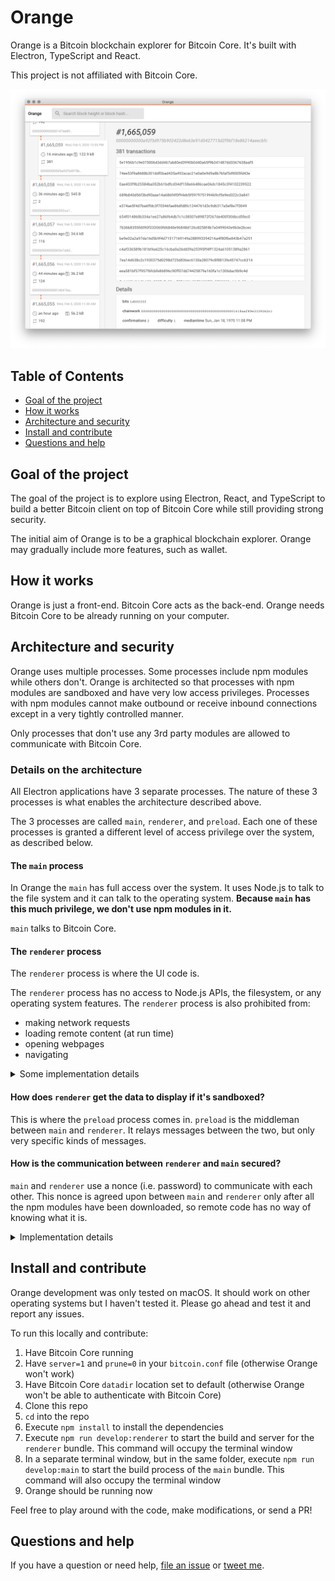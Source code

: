 # Orange

Orange is a Bitcoin blockchain explorer for Bitcoin Core. It's built with
Electron, TypeScript and React.

This project is not affiliated with Bitcoin Core.

![Orange](./docs/orange.png)

## Table of Contents

- [Goal of the project](#goal-of-the-project)
- [How it works](#how-it-works)
- [Architecture and security](#architecture-and-security)
- [Install and contribute](#install-and-contribute)
- [Questions and help](#questions-and-help)

## Goal of the project

The goal of the project is to explore using Electron, React, and TypeScript to
build a better Bitcoin client on top of Bitcoin Core while still providing
strong security.

The initial aim of Orange is to be a graphical blockchain explorer. Orange may
gradually include more features, such as wallet.

## How it works

Orange is just a front-end. Bitcoin Core acts as the back-end. Orange needs
Bitcoin Core to be already running on your computer.

## Architecture and security

Orange uses multiple processes. Some processes include npm modules while others
don't. Orange is architected so that processes with npm modules are sandboxed
and have very low access privileges. Processes with npm modules cannot make
outbound or receive inbound connections except in a very tightly controlled
manner.

Only processes that don't use any 3rd party modules are allowed to communicate
with Bitcoin Core.

### Details on the architecture

All Electron applications have 3 separate processes. The nature of these 3
processes is what enables the architecture described above.

The 3 processes are called `main`, `renderer`, and `preload`. Each one of these
processes is granted a different level of access privilege over the system, as
described below.

#### The `main` process

In Orange the `main` has full access over the system. It uses Node.js to talk to
the file system and it can talk to the operating system. **Because `main` has
this much privilege, we don't use npm modules in it.**

`main` talks to Bitcoin Core.

#### The `renderer` process

The `renderer` process is where the UI code is.

The `renderer` process has no access to Node.js APIs, the filesystem, or any
operating system features. The `renderer` process is also prohibited from:

- making network requests
- loading remote content (at run time)
- opening webpages
- navigating

<details><summary>Some implementation details</summary>

We implement the
[security recommendations](https://electronjs.org/docs/tutorial/security?q=j#checklist-security-recommendations)
provided by Electron. Many of these recommendations are particular to loading
"remote content", that is content over the network. In Orange we disable
networking completely, but we consider npm modules in the `renderer` process to
be equivalent to "remote content" so we follow these recommendations as strictly
as possible:

- Node integration is disabled
- Content isolation is enabled
- Web security is enabled
- A strict content security policy is provided
- Running insecure content is disabled
- No experimental Chromium or Blink features are used
- WebView creation is disabled
- Navigation is disabled
- The remote module is disabled

</details>

#### How does `renderer` get the data to display if it's sandboxed?

This is where the `preload` process comes in. `preload` is the middleman between
`main` and `renderer`. It relays messages between the two, but only very
specific kinds of messages.

#### How is the communication between `renderer` and `main` secured?

`main` and `renderer` use a nonce (i.e. password) to communicate with each
other. This nonce is agreed upon between `main` and `renderer` only after all
the npm modules have been downloaded, so remote code has no way of knowing what
it is.

<details><summary>Implementation details</summary>

After the npm modules have been downloaded but before the Orange distributable
is created, the string `__NONCE__` in the code will be replaced with a base64
encoded random bytes. Care has to be taken to make sure this nonce is only known
to the local Orange code, not to the npm modules.

</details>

## Install and contribute

Orange development was only tested on macOS. It should work on other operating
systems but I haven't tested it. Please go ahead and test it and report any
issues.

To run this locally and contribute:

1. Have Bitcoin Core running
1. Have `server=1` and `prune=0` in your `bitcoin.conf` file (otherwise Orange
   won't work)
1. Have Bitcoin Core `datadir` location set to default (otherwise Orange won't
   be able to authenticate with Bitcoin Core)
1. Clone this repo
1. `cd` into the repo
1. Execute `npm install` to install the dependencies
1. Execute `npm run develop:renderer` to start the build and server for the
   `renderer` bundle. This command will occupy the terminal window
1. In a separate terminal window, but in the same folder, execute
   `npm run develop:main` to start the build process of the `main` bundle. This
   command will also occupy the terminal window
1. Orange should be running now

Feel free to play around with the code, make modifications, or send a PR!

## Questions and help

If you have a question or need help,
[file an issue](https://github.com/orange-org/orange/issues/new) or
[tweet me](https://twitter.com/msafi).
